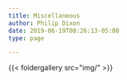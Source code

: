 ```yaml
---
title: Miscellaneous
author: Philip Dixon
date: 2019-06-19T08:26:13-05:00
type: page

---
```


{{< foldergallery src="img/" >}}